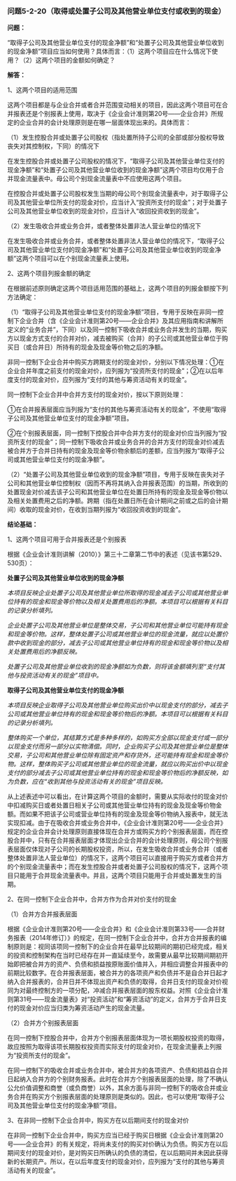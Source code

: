 ### 问题5-2-20（取得或处置子公司及其他营业单位支付或收到的现金）

**问题：**

“取得子公司及其他营业单位支付的现金净额”和“处置子公司及其他营业单位收到的现金净额”项目应当如何使用？具体而言：（1）这两个项目应在什么情况下使用？（2）这两个项目的金额如何确定？

**解答：**

1、这两个项目的适用范围

这两个项目都是与企业合并或者合并范围变动相关的项目，因此这两个项目可在合并报表还是个别报表上使用，取决于《企业会计准则第20号——企业合并》所规定的企业合并的会计处理原则是在哪一层面体现出来的。具体而言：

（1）发生控股合并或处置子公司股权（指处置所持子公司的全部或部分股权导致丧失对其控制权，下同）的情况下

在发生控股合并或处置子公司股权的情况下，“取得子公司及其他营业单位支付的现金净额”和“处置子公司及其他营业单位收到的现金净额”这两个项目均仅用于合并现金流量表中。母公司个别现金流量表中不应使用这两个项目。

在控股合并或处置子公司股权发生当期的母公司个别现金流量表中，对于取得子公司及其他营业单位所支付的现金对价，应当计入“投资所支付的现金”；对于处置子公司及其他营业单位收到的现金对价，应当计入“收回投资收到的现金”。

（2）发生吸收合并或业务合并，或者整体处置非法人营业单位的情况下

在发生吸收合并或业务合并，或者整体处置非法人营业单位的情况下，“取得子公司及其他营业单位支付的现金净额”和“处置子公司及其他营业单位收到的现金净额”这两个项目可以在个别现金流量表上使用。

2、这两个项目列报金额的确定

在根据前述原则确定这两个项目适用范围的基础上，这两个项目的列报金额按下列方法确定：

（1）“取得子公司及其他营业单位支付的现金净额”项目，专用于反映在非同一控制下企业合并（含《企业会计准则第20号——企业合并》及其应用指南和讲解所定义的“业务合并”，下同）以及同一控制下吸收合并或业务合并发生的当期，购买方以现金方式支付的合并对价，减去被购买（合并）的子公司或其他营业单位于购买日（或合并日）所持有的现金及现金等价物之后的净额。

非同一控制下企业合并中购买方跨期支付的现金对价，分别以下情况处理：①在企业合并年度之前支付的现金对价，应列报为“投资所支付的现金”；②在以后年度支付的现金对价，应列报为“支付的其他与筹资活动有关的现金”。

同一控制下企业合并中合并方支付的现金对价，按以下原则处理：

①在合并报表层面应当列报为“支付的其他与筹资活动有关的现金”，不使用“取得子公司及其他营业单位支付的现金净额”项目。

②在个别报表层面，同一控制下控股合并中合并方支付的现金对价应当列报为“投资所支付的现金”；同一控制下吸收合并或业务合并的合并方支付的现金对价减去被合并方于合并日持有的现金及现金等价物余额后的差额，应当列报为“取得子公司或其他营业单位支付的现金净额”。

（2）“处置子公司及其他营业单位收到的现金净额”项目，专用于反映在丧失对子公司和其他营业单位控制权（因而不再将其纳入合并报表范围）的当期，所收到的处置现金对价减去该子公司和其他营业单位在处置日所持有的现金及现金等价物以及相关处置费用之后的净额。跨期（指在处置日所在会计期间之前或之后的会计期间）收取的现金对价，在收到当期列报为“收回投资收到的现金”。

**结论基础：**

1、这两个项目可用于合并报表还是个别报表

根据《企业会计准则讲解（2010）》第三十二章第二节中的表述（见该书第529、530页）：

**处置子公司及其他营业单位收到的现金净额**

*本项目反映企业处置子公司及其他营业单位所取得的现金减去子公司或其他营业单位持有的现金和现金等价物以及相关处置费用后的净额。本项目可以根据有关科目的记录分析填列。*

*企业处置子公司及其他营业单位是整体交易，子公司和其他营业单位可能持有现金和现金等价物。这样，整体处置子公司或其他营业单位的现金流量，就应以处置价款中收到现金的部分，减去子公司或其他营业单位持有的现金和现金等价物以及相关处置费用后的净额反映。*

*处置子公司及其他营业单位收到的现金净额如为负数，则将该金额填列至“支付其他与投资活动有关的现金”项目中。*

**取得子公司及其他营业单位支付的现金净额**

*本项目反映企业取得子公司及其他营业单位购买出价中以现金支付的部分，减去子公司或其他营业单位持有的现金和现金等价物后的净额。本项目可以根据有关科目的记录分析填列。*

*整体购买一个单位，其结算方式是多种多样的，如购买方全部以现金支付或一部分以现金支付而另一部分以实物清偿。同时，企业购买子公司及其他营业单位是整体交易，子公司和其他营业单位除有固定资产和存货外，还可能持有现金和现金等价物。这样，整体购买子公司或其他营业单位的现金流量，就应以购买出价中以现金支付的部分减去子公司或其他营业单位持有的现金和现金等价物后的净额反映，如为负数，应在“收到其他与投资活动有关的现金”项目反映。*

从上述表述中可以看出，在计算这两个项目的金额时，需要从实际收付的现金对价中扣减购买日或者处置日相关子公司或其他营业单位持有的现金及现金等价物金额。而如果不把该子公司或营业单位持有的现金及现金等价物纳入报表中，就无法实现扣减。由于在吸收合并或业务合并中，《企业会计准则第20号——企业合并》规定的企业合并会计处理原则直接体现在合并方或购买方的个别报表层面，而在控股合并中，只有在合并报表层面才体现出企业合并的会计处理原则，母公司个别报表层面仅体现对子公司的长期股权投资，所以，在发生吸收合并或业务合并（或者整体处置非法人营业单位）的情况下，这两个项目可以直接用于购买方或者合并方的个别现金流量表中；而在发生控股合并或者处置子公司股权的情况下，这两个项目只能用于合并现金流量表中。并且，这两个项目只能用于合并或处置发生的当期。

2、在同一控制下企业合并中，合并方作为合并对价支付的现金

（1）合并方合并报表层面

根据《企业会计准则第20号——企业合并》和《企业会计准则第33号——合并财务报表（2014年修订）》的规定，在同一控制下企业合并中，合并方合并报表的编制原则是：视同该项同一控制下的企业合并在最早比较期间的期初已经完成，相关的投资和控制架构在当时已经存在并一直延续至今，故需要从最早比较期间期初开始即把被合并方的资产、负债和损益按原账面价值并入，并相应调整合并报表中的前期比较数字。在合并报表层面，被合并方的各项资产和负债并不是自合并日起才纳入合并报表的，合并日并不体现出资产和负债的取得，合并日支付的现金对价视同为对最终控制方的一项分配，冲减合并报表层面的股东权益。对照《企业会计准则第31号——现金流量表》对“投资活动”和“筹资活动”的定义，合并方于合并日支付的现金对价应当归类为筹资活动产生的现金流量。

（2）合并方个别报表层面

在同一控制下控股合并中，合并方个别报表层面体现为一项长期股权投资的取得，故应按照为取得该项长期股权投资而实际支付的现金对价，在现金流量表上列报为“投资所支付的现金”。

在同一控制下的吸收合并或业务合并中，被合并方的各项资产、负债和损益自合并日起纳入合并方的个别财务报表。此时在合并方个别报表层面的处理，除了不确认公允价值调整和商誉（或负商誉）以外，其余方面与非同一控制下的吸收合并或业务合并在购买方个别报表层面的处理原则是类似的。因此，也可以使用“取得子公司及其他营业单位支付的现金净额”项目。

3、在非同一控制下企业合并中，购买方在以后期间支付的现金对价

在非同一控制下企业合并中，购买方应当已经于购买日根据《企业会计准则第20号——企业合并》的有关规定，将尚未支付的购买对价确认为负债。购买方在以后期间支付的现金对价，是对购买日所确认的负债的清偿，在以后期间并未因此获得新的长期资产。所以，在以后年度支付的现金对价，应列报为“支付的其他与筹资活动有关的现金”。